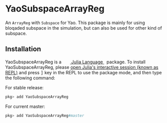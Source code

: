 # YaoSubspaceArrayReg

An `ArrayReg` with `Subspace` for Yao. This package is mainly for using
bloqaded subspace in the simulation, but can also be used for other kind
of subspace.

## Installation

<p>
YaoSubspaceArrayReg is a &nbsp;
    <a href="https://julialang.org">
        <img src="https://raw.githubusercontent.com/JuliaLang/julia-logo-graphics/master/images/julia.ico" width="16em">
        Julia Language
    </a>
    &nbsp; package. To install YaoSubspaceArrayReg,
    please <a href="https://docs.julialang.org/en/v1/manual/getting-started/">open
    Julia's interactive session (known as REPL)</a> and press <kbd>]</kbd> key in the REPL to use the package mode, and then type the following command:
</p>

For stable release:

```julia
pkg> add YaoSubspaceArrayReg
```

For current master:

```julia
pkg> add YaoSubspaceArrayReg#master
```
